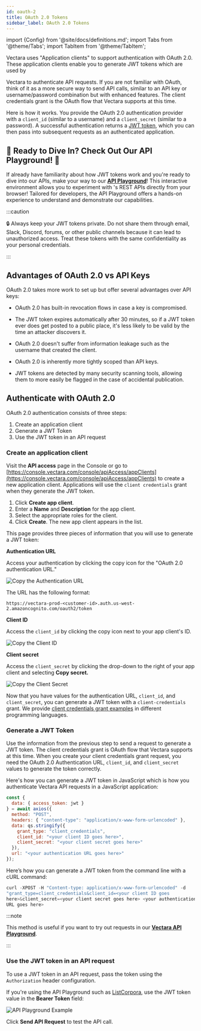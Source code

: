 ```yaml
---
id: oauth-2
title: OAuth 2.0 Tokens
sidebar_label: OAuth 2.0 Tokens
---
```


import {Config} from '@site/docs/definitions.md';
import Tabs from '@theme/Tabs';
import TabItem from '@theme/TabItem';

Vectara uses "Application clients" to support authentication with OAuth 2.0. 
These application clients enable you to generate JWT tokens which are used by 

Vectara to authenticate API requests. If you are not familiar with OAuth, 
think of it as a more secure way to send API calls, similar to 
an API key or username/password combination but with enhanced features. The 
client credentials grant is the OAuth flow that Vectara supports at this time.

Here is how it works. You provide the OAuth 2.0 authentication provider with a
`client_id` (similar to a username) and a `client_secret` (similar to a 
password). A successful authentication returns a [JWT token](https://jwt.io/), which 
you can then pass into subsequent requests as an authenticated application.


## :star2: Ready to Dive In? Check Out Our API Playground! :star2:

If already have familiarity about how JWT tokens work and you're ready to dive 
into our APIs, make your way to our [**API Playground**](/docs/1.0/rest-api/vectara-rest-api)! 
This interactive environment allows you to experiment with <Config v="names.product"/>'s REST 
APIs directly from your browser! Tailored for developers, the API Playground 
offers a hands-on experience to understand and demonstrate our capabilities.

:::caution

:lock: Always keep your JWT tokens private. Do not share them through email, 
Slack, Discord, forums, or other public channels because it can lead to 
unauthorized access. Treat these tokens with the same confidentiality as your 
personal credentials. 

:::

## Advantages of OAuth 2.0 vs API Keys

OAuth 2.0 takes more work to set up but offer several advantages over API keys:

- OAuth 2.0 has built-in revocation flows in case a key is compromised.

- The JWT token expires automatically after 30 minutes, so if a JWT token ever 
  does get posted to a public place, it's less likely to be valid by the 
  time an attacker discovers it.

- OAuth 2.0 doesn't suffer from information leakage such as the username 
  that created the client.
- OAuth 2.0 is inherently more tightly scoped than API keys.
- JWT tokens are detected by many security scanning tools, allowing them to 
  more easily be flagged in the case of accidental publication.

## Authenticate with OAuth 2.0

OAuth 2.0 authentication consists of three steps:

1. Create an application client
2. Generate a JWT Token
3. Use the JWT token in an API request

### Create an application client
Visit the **API access** page in the Console or go 
to [https://console.vectara.com/console/apiAccess/appClients](https://console.vectara.com/console/apiAccess/appClients) to 
create a new application client. Applications will use the
`client credentials` grant when they generate the JWT token. 

1. Click **Create app client**.
2. Enter a **Name** and **Description** for the app client.
3. Select the appropriate roles for the client.
4. Click **Create**.
   The new app client appears in the list.

This page provides three pieces of information that you will use to generate a 
JWT token:

**Authentication URL**

Access your authentication by clicking the copy icon for the "OAuth 2.0 authentication URL."

![Copy the Authentication URL](/img/copy_authentication_url.png)

The URL has the following format:

`https://vectara-prod-<customer-id>.auth.us-west-2.amazoncognito.com/oauth2/token`

**Client ID**

Access the `client_id` by clicking the copy icon next to your app client's ID.

![Copy the Client ID](/img/copy_client_id.png)

**Client secret**

Access the `client_secret` by clicking the drop-down to the right of your app client and selecting **Copy secret.**

![Copy the Client Secret](/img/copy_client_secret.png)

Now that you have values for the authentication URL, `client_id`, and `client_secret`, 
you can generate a JWT token with a `client-credentials` grant. We provide [client 
credentials grant examples](/docs/getting-started-samples/JWTFetcher.cs) in different 
programming languages.

### Generate a JWT Token

Use the information from the previous step to send a request to generate a JWT 
token. The client credentials grant is OAuth flow that Vectara supports at 
this time. When you create your client credentials grant request, you need 
the OAuth 2.0 Authentication URL, `client_id`, and `client_secret` values to
generate the token correctly.

Here's how you can generate a JWT token in JavaScript which is how you 
authenticate Vectara API requests in a JavaScript application:

```js title="JavaScript Example"
const {
  data: { access_token: jwt }
} = await axios({
  method: "POST",
  headers: { "content-type": "application/x-www-form-urlencoded" },
  data: qs.stringify({
    grant_type: "client_credentials",
    client_id: "<your client ID goes here>",
    client_secret: "<your client secret goes here>"
  }),
  url: "<your authentication URL goes here>"
});
```
Here’s how you can generate a JWT token from the command line with a 
cURL command: 

```js title="cURL Example"
curl -XPOST -H "Content-type: application/x-www-form-urlencoded" -d 
"grant_type=client_credentials&client_id=<your client ID goes 
here>&client_secret=<your client secret goes here> <your authentication 
URL goes here> 
```

:::note

This method is useful if you want to try out requests in 
our [**Vectara API Playground**](/docs/1.0/rest-api/vectara-rest-api).

:::

### Use the JWT token in an API request

To use a JWT token in an API request, pass the token using the `Authorization` 
header configuration.

If you're using the API Playground such as [ListCorpora](/docs/1.0/rest-api/list-corpora), 
use the JWT token value in the **Bearer Token** field:

![API Playground Example](/img/api_playground_listcorpora.png)

Click **Send API Request** to test the API call.